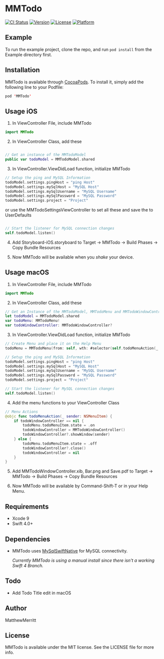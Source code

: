 # MMTodo

[![CI Status](http://img.shields.io/travis/MatthewMerritt/MMTodo.svg?style=flat)](https://travis-ci.org/MatthewMerritt/MMTodo)
[![Version](https://img.shields.io/cocoapods/v/MMTodo.svg?style=flat)](http://cocoapods.org/pods/MMTodo)
[![License](https://img.shields.io/cocoapods/l/MMTodo.svg?style=flat)](http://cocoapods.org/pods/MMTodo)
[![Platform](https://img.shields.io/cocoapods/p/MMTodo.svg?style=flat)](http://cocoapods.org/pods/MMTodo)

## Example

To run the example project, clone the repo, and run `pod install` from the Example directory first.

## Installation

MMTodo is available through [CocoaPods](http://cocoapods.org). To install it, simply add the following line to your Podfile:

```swift
pod 'MMTodo'
```

## Usage iOS

1. In ViewController File, include MMTodo
```swift
import MMTodo
```

2. In ViewController Class, add these
```swift

// Get an instance of the MMTodoModel
public var todoModel = MMTodoModel.shared
```

3. In ViewController.ViewDidLoad function, initialize MMTodo
```swift
// Setup the ping and MySQL Information
todoModel.settings.pingHost = "ping Host"
todoModel.settings.mySqlHost = "MySQL Host"
todoModel.settings.mySqlUsername = "MySQL Username"
todoModel.settings.mySqlPassword = "MySQL Password"
todoModel.settings.project = "Project"

```
or use the MMTodoSettingsViewController to set all these and save the to UserDefaults

```swift

// Start the listener for MySQL connection changes
self.todoModel.listen()
```

4. Add Storyboard-iOS.storyboard  to Target -> MMTodo -> Build Phases  -> Copy Bundle Resources

5. Now MMTodo will be available when you *shake* your device.

## Usage macOS

1. In ViewController File, include MMTodo
```swift
import MMTodo
```

2. In ViewController Class, add these
```swift
// Get an Instance of the MMTodoModel, MMTodoMenu and MMTodoWindowController
let todoModel = MMTodoModel.shared
var todoMenu: MMTodoMenu!
var todoWindowController: MMTodoWindowController?
```

3. In ViewController.ViewDidLoad function, initialize MMTodo
```swift
// Create Menu and place it on the Help Menu
todoMenu = MMTodoMenu(from: self, wth: #selector(self.todoMenuAction(_:)))

// Setup the ping and MySQL Information
todoModel.settings.pingHost = "ping Host"
todoModel.settings.mySqlHost = "MySQL Host"
todoModel.settings.mySqlUsername = "MySQL Username"
todoModel.settings.mySqlPassword = "MySQL Password"
todoModel.settings.project = "Project"

// Start the listener for MySQL connection changes
self.todoModel.listen()
```

4. Add the menu functions to your ViewController Class
```swift
// Menu Actions
@objc func todoMenuAction(_ sender: NSMenuItem) {
    if todoWindowController == nil {
        todoMenu.todoMenuItem.state = .on
        todoWindowController = MMTodoWindowController()
        todoWindowController?.showWindow(sender)
    } else {
        todoMenu.todoMenuItem.state = .off
        todoWindowController?.close()
        todoWindowController = nil
    }
}
```

5. Add MMTodoWindowController.xib, Bar.png and Save.pdf to Target -> MMTodo -> Build Phases  -> Copy Bundle Resources

6. Now MMTodo will be available by Command-Shift-T or in your Help Menu.

## Requirements

+ Xcode 9
+ Swift 4.0+

## Dependencies

+ MMTodo uses [MySqlSwiftNative](https://github.com/mcorega/MySqlSwiftNative) for MySQL connectivity.

   *Currently MMTodo is using a manual install since there isn't a working Swift 4 Branch.*

## Todo

+ Add Todo Title edit in macOS

## Author

MatthewMerritt

## License

MMTodo is available under the MIT license. See the LICENSE file for more info.
